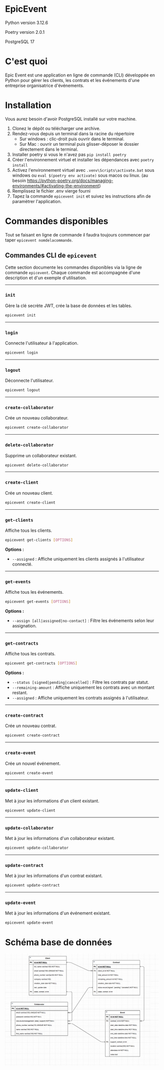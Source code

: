 # EpicEvent

Python version 3.12.6

Poetry version 2.0.1

PostgreSQL 17

# C'est quoi
Epic Event est une application en ligne de commande (CLI) développée en Python pour gérer les clients, les contrats et les événements d'une entreprise organisatrice d'événements.

# Installation
Vous aurez besoin d'avoir PostgreSQL installé sur votre machine.
1. Clonez le dépôt ou télécharger une archive.
2. Rendez-vous depuis un terminal dans la racine du répertoire
   - Sur windows : clic-droit puis ouvrir dans le terminal.
   - Sur Mac : ouvrir un terminal puis glisser-déposer le dossier directement dans le terminal.
3. Installer poetry si vous le n'avez pas ```pip install poetry```
4. Créer l'environnement virtuel et installer les dépendances avec ```poetry install```
5. Activez l'environnement virtuel avec ```.venv\Scripts\activate.bat``` sous windows ou ```eval $(poetry env activate)``` sous macos ou linux. (au besoin https://python-poetry.org/docs/managing-environments/#activating-the-environment)
6. Remplissez le fichier .env vierge fourni
7. Tapez la commande ```epicevent init``` et suivez les instructions afin de paramètrer l'application.

# Commandes disponibles
Tout se faisant en ligne de commande il faudra toujours commencer par taper ```epicevent nomdelacommande```.

## Commandes CLI de `epicevent`

Cette section documente les commandes disponibles via la ligne de commande `epicevent`. Chaque commande est accompagnée d'une description et d'un exemple d'utilisation.

---

### `init`
Gère la clé secrète JWT, crée la base de données et les tables.

```bash
epicevent init
```

---

### `login`
Connecte l'utilisateur à l'application.

```bash
epicevent login
```

---

### `logout`
Déconnecte l'utilisateur.

```bash
epicevent logout
```

---

### `create-collaborator`
Crée un nouveau collaborateur.

```bash
epicevent create-collaborator
```

---

### `delete-collaborator`
Supprime un collaborateur existant.

```bash
epicevent delete-collaborator
```

---

### `create-client`
Crée un nouveau client.

```bash
epicevent create-client
```

---

### `get-clients`
Affiche tous les clients.

```bash
epicevent get-clients [OPTIONS]
```

**Options :**
- `--assigned` : Affiche uniquement les clients assignés à l'utilisateur connecté.

---

### `get-events`
Affiche tous les événements.

```bash
epicevent get-events [OPTIONS]
```

**Options :**
- `--assign [all|assigned|no-contact]` : Filtre les événements selon leur assignation.

---

### `get-contracts`
Affiche tous les contrats.

```bash
epicevent get-contracts [OPTIONS]
```

**Options :**
- `--status [signed|pending|cancelled]` : Filtre les contrats par statut.
- `--remaining-amount` : Affiche uniquement les contrats avec un montant restant.
- `--assigned` : Affiche uniquement les contrats assignés à l'utilisateur.

---

### `create-contract`
Crée un nouveau contrat.

```bash
epicevent create-contract
```

---

### `create-event`
Crée un nouvel événement.

```bash
epicevent create-event
```

---

### `update-client`
Met à jour les informations d'un client existant.

```bash
epicevent update-client
```

---

### `update-collaborator`
Met à jour les informations d'un collaborateur existant.

```bash
epicevent update-collaborator
```

---

### `update-contract`
Met à jour les informations d'un contrat existant.

```bash
epicevent update-contract
```

---

### `update-event`
Met à jour les informations d'un événement existant.

```bash
epicevent update-event
```


# Schéma base de données
![Database schema](assets/bdd_schema.png)
